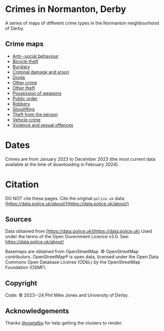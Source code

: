 # Crimes in Normanton, Derby

A series of maps of different crime types in the Normanton neighbourhood of Derby.


## Crime maps

- [Anti--social behaviour](Anti-social-behaviour.html)
- [Bicycle theft](Bicycle-theft.html)
- [Burglary](Burglary.html)
- [Criminal damage and arson](Criminal-damage-and-arson.html)
- [Drugs](Drugs.html)
- [Other crime](Other-crime.html)
- [Other theft](Other-theft.html)
- [Possession of weapons](Possession-of-weapons.html)
- [Public order](Public-order.html)
- [Robbery](Robbery.html)
- [Shoplifting](Shoplifting.html)
- [Theft from the person](Theft-from-the-person.html)
- [Vehicle crime](Vehicle-crime.html)
- [Violence and sexual offences](Violence-and-sexual-offences.html)


# Dates

Crimes are from January 2023 to December 2023 (the most current data available at the time of downloading in February 2024).


# Citation

DO NOT cite these pages.
Cite the original `police.uk` data: [https://data.police.uk/about/](https://data.police.uk/about/)


## Sources

Data obtained from [https://data.police.uk](https://data.police.uk)
Used under the terms of the Open Government Licence v3.0.
See: https://data.police.uk/about/

Basemaps are obtained from OpenStreetMap. &copy; OpenStreetMap contributors.
OpenStreetMap® is open data, licensed under the Open Data Commons Open Database License (ODbL) by the OpenStreetMap Foundation (OSMF).


## Copyright

Code: &copy; 2023--24 Phil Mike Jones and University of Derby.


## Acknowledgements

Thanks [@sgetalbo](https://github.com/sgetalbo) for help getting the clusters to render.
